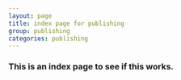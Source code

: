 ```yaml
---
layout: page
title: index page for publishing
group: publishing
categories: publishing
---
```


### This is an index page to see if this works. 
